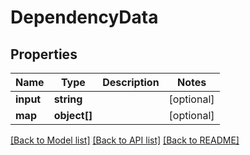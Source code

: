 # DependencyData

## Properties
Name | Type | Description | Notes
------------ | ------------- | ------------- | -------------
**input** | **string** |  | [optional] 
**map** | **object[]** |  | [optional] 

[[Back to Model list]](../README.md#documentation-for-models) [[Back to API list]](../README.md#documentation-for-api-endpoints) [[Back to README]](../README.md)


